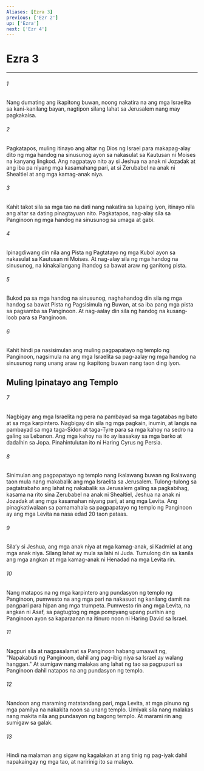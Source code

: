 ```yaml
---
Aliases: [Ezra 3]
previous: ['Ezr 2']
up: ['Ezra']
next: ['Ezr 4']
---
```

# Ezra 3

***






















###### 1 










Nang dumating ang ikapitong buwan, noong nakatira na ang mga Israelita sa kani-kanilang bayan, nagtipon silang lahat sa Jerusalem nang may pagkakaisa. 





















###### 2 










Pagkatapos, muling itinayo ang altar ng Dios ng Israel para makapag-alay dito ng mga handog na sinusunog ayon sa nakasulat sa Kautusan ni Moises na kanyang lingkod. Ang nagpatayo nito ay si Jeshua na anak ni Jozadak at ang iba pa niyang mga kasamahang pari, at si Zerubabel na anak ni Shealtiel at ang mga kamag-anak niya. 





















###### 3 










Kahit takot sila sa mga tao na dati nang nakatira sa lupaing iyon, itinayo nila ang altar sa dating pinagtayuan nito. Pagkatapos, nag-alay sila sa Panginoon ng mga handog na sinusunog sa umaga at gabi. 





















###### 4 










Ipinagdiwang din nila ang Pista ng Pagtatayo ng mga Kubol ayon sa nakasulat sa Kautusan ni Moises. At nag-alay sila ng mga handog na sinusunog, na kinakailangang ihandog sa bawat araw ng ganitong pista. 





















###### 5 










Bukod pa sa mga handog na sinusunog, naghahandog din sila ng mga handog sa bawat Pista ng Pagsisimula ng Buwan, at sa iba pang mga pista sa pagsamba sa Panginoon. At nag-aalay din sila ng handog na kusang-loob para sa Panginoon. 





















###### 6 










Kahit hindi pa nasisimulan ang muling pagpapatayo ng templo ng Panginoon, nagsimula na ang mga Israelita sa pag-aalay ng mga handog na sinusunog nang unang araw ng ikapitong buwan nang taon ding iyon.

## Muling Ipinatayo ang Templo 





















###### 7 










Nagbigay ang mga Israelita ng pera na pambayad sa mga tagatabas ng bato at sa mga karpintero. Nagbigay din sila ng mga pagkain, inumin, at langis na pambayad sa mga taga-Sidon at taga-Tyre para sa mga kahoy na sedro na galing sa Lebanon. Ang mga kahoy na ito ay isasakay sa mga barko at dadalhin sa Jopa. Pinahintulutan ito ni Haring Cyrus ng Persia. 





















###### 8 










Sinimulan ang pagpapatayo ng templo nang ikalawang buwan ng ikalawang taon mula nang makabalik ang mga Israelita sa Jerusalem. Tulong-tulong sa pagtatrabaho ang lahat ng nakabalik sa Jerusalem galing sa pagkabihag, kasama na rito sina Zerubabel na anak ni Shealtiel, Jeshua na anak ni Jozadak at ang mga kasamahan niyang pari, at ang mga Levita. Ang pinagkatiwalaan sa pamamahala sa pagpapatayo ng templo ng Panginoon ay ang mga Levita na nasa edad 20 taon pataas. 





















###### 9 










Silaʼy si Jeshua, ang mga anak niya at mga kamag-anak, si Kadmiel at ang mga anak niya. Silang lahat ay mula sa lahi ni Juda. Tumulong din sa kanila ang mga angkan at mga kamag-anak ni Henadad na mga Levita rin. 





















###### 10 










Nang matapos na ng mga karpintero ang pundasyon ng templo ng Panginoon, pumwesto na ang mga pari na nakasuot ng kanilang damit na pangpari para hipan ang mga trumpeta. Pumwesto rin ang mga Levita, na angkan ni Asaf, sa pagtugtog ng mga pompyang upang purihin ang Panginoon ayon sa kaparaanan na itinuro noon ni Haring David sa Israel. 





















###### 11 










Nagpuri sila at nagpasalamat sa Panginoon habang umaawit ng, "Napakabuti ng Panginoon, dahil ang pag-ibig niya sa Israel ay walang hanggan." At sumigaw nang malakas ang lahat ng tao sa pagpupuri sa Panginoon dahil natapos na ang pundasyon ng templo. 





















###### 12 










Nandoon ang maraming matatandang pari, mga Levita, at mga pinuno ng mga pamilya na nakakita noon sa unang templo. Umiyak sila nang malakas nang makita nila ang pundasyon ng bagong templo. At marami rin ang sumigaw sa galak. 





















###### 13 










Hindi na malaman ang sigaw ng kagalakan at ang tinig ng pag-iyak dahil napakaingay ng mga tao, at naririnig ito sa malayo.

